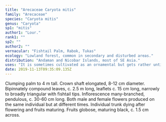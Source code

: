 ```yaml
---
title: "Arecaceae Caryota mitis"
family: "Arecaceae"
species: "Caryota mitis"
genus: "Caryota"
sp1: "mitis"
author1: "Lour."
rank1: ""
sp2: ""
author2: ""
vernacular: "Fishtail Palm, Rabok, Tukas"
ecology: "Lowland forest, common in secondary and disturbed areas."
distribution: "Andaman and Nicobar Islands, most of SE Asia."
uses: "It is sometimes cultivated as an ornamental but gets rather untidy as old stems die off after fruiting."
date: 2019-11-13T09:35:09.135Z
---
```

Clumping palm to 4 m tall. Crown shaft elongated, 8-12 cm diameter. Bipinnately compound leaves, c. 2.5 m long, leaflets c. 15 cm long, narrowly to broadly triangular with fishtail tips. Inflorescence many-branched, pendulous, c. 30-60 cm long. Both male and female flowers produced on the same individual but at different times. Individual trunk dying after flowering and fruits maturing. Fruits globose, maturing black, c. 1.5 cm across.